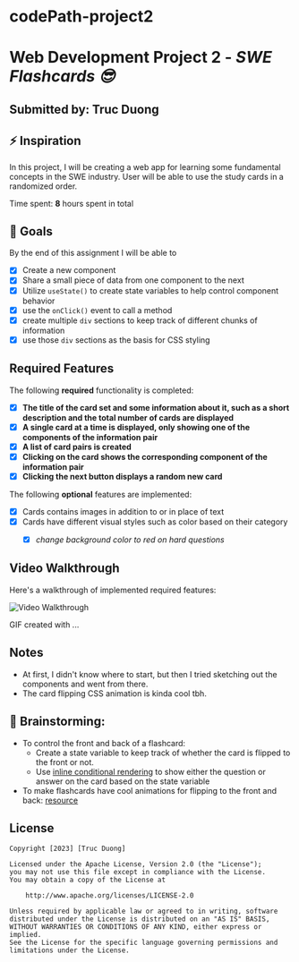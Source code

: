# codePath-project2
# Web Development Project 2 - *SWE Flashcards 😎*

## Submitted by: **Truc Duong**

## ⚡️ Inspiration 
In this project, I will be creating a web app for learning some fundamental concepts in the SWE industry.
User will be able to use the study cards in a randomized order.

Time spent: **8** hours spent in total

## 🎯 Goals
By the end of this assignment I will be able to
- [x] Create a new component
- [x] Share a small piece of data from one component to the next
- [x] Utilize `useState()` to create state variables to help control component behavior
- [x] use the `onClick()` event to call a method
- [x] create multiple `div` sections to keep track of different chunks of information
- [x] use those `div` sections as the basis for CSS styling

## Required Features

The following **required** functionality is completed:

- [x] **The title of the card set and some information about it, such as a short description and the total number of cards are displayed**
- [x] **A single card at a time is displayed, only showing one of the components of the information pair**
- [x] **A list of card pairs is created**
- [x] **Clicking on the card shows the corresponding component of the information pair**
- [x] **Clicking the next button displays a random new card**

The following **optional** features are implemented:

- [x] Cards contains images in addition to or in place of text
- [x] Cards have different visual styles such as color based on their category
  - [x] *change background color to red on hard  questions*


## Video Walkthrough

Here's a walkthrough of implemented required features:

<img src='http://i.imgur.com/link/to/your/gif/file.gif' title='Video Walkthrough' width='' alt='Video Walkthrough' />

<!-- Replace this with whatever GIF tool you used! -->
GIF created with ...  
<!-- Recommended tools:
[Kap](https://getkap.co/) for macOS
[ScreenToGif](https://www.screentogif.com/) for Windows
[peek](https://github.com/phw/peek) for Linux. -->

## Notes

- At first, I didn't know where to start, but then I tried sketching out the components and went from there.
- The card flipping CSS animation is kinda cool tbh.

## 🧠 Brainstorming:
- To control the front and back of a flashcard:
  - Create a state variable to keep track of whether the card is flipped to the front or not.
  - Use [inline conditional rendering](https://reactjs.org/docs/conditional-rendering.html#inline-if-else-with-conditional-operator) to show either the question or answer on the card based on the state variable
- To make flashcards have cool animations for flipping to the front and back: [resource](https://www.w3schools.com/howto/howto_css_flip_card.asp)

## License

    Copyright [2023] [Truc Duong]

    Licensed under the Apache License, Version 2.0 (the "License");
    you may not use this file except in compliance with the License.
    You may obtain a copy of the License at

        http://www.apache.org/licenses/LICENSE-2.0

    Unless required by applicable law or agreed to in writing, software
    distributed under the License is distributed on an "AS IS" BASIS,
    WITHOUT WARRANTIES OR CONDITIONS OF ANY KIND, either express or implied.
    See the License for the specific language governing permissions and
    limitations under the License.
